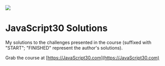﻿![](https://javascript30.com/images/JS3-social-share.png)

# JavaScript30 Solutions

My solutions to the challenges presented in the course (suffixed with "START"; "FINISHED" represent the author's solutions).

Grab the course at [https://JavaScript30.com](https://JavaScript30.com)
